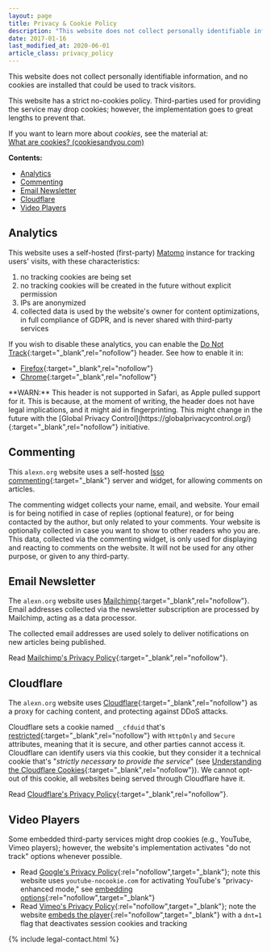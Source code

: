 ```yaml
---
layout: page
title: Privacy & Cookie Policy
description: "This website does not collect personally identifiable information, and has a no-cookies policy."
date: 2017-01-16
last_modified_at: 2020-06-01
article_class: privacy_policy
---
```


<p class="intro withcap">
  This website does not collect personally identifiable information, and no cookies are installed that could be used to track visitors.
</p>

This website has a strict no-cookies policy. Third-parties used for providing the service may drop cookies; however, the implementation goes to great lengths to prevent that.

<p class="info-bubble">
  If you want to learn more about <em>cookies</em>, see the material at: <br/>
  <a href="https://www.cookiesandyou.com/" target="_blank" rel="nofollow">What are cookies? (cookiesandyou.com)</a>
</p>

**Contents:**

- [Analytics](#analytics)
- [Commenting](#commenting)
- [Email Newsletter](#email-newsletter)
- [Cloudflare](#cloudflare)
- [Video Players](#video-players)

## Analytics

This website uses a self-hosted (first-party) [Matomo](https://matomo.org/) instance for tracking users' visits, with these characteristics:

1. no tracking cookies are being set
2. no tracking cookies will be created in the future without explicit permission
3. IPs are anonymized
4. collected data is used by the website's owner for content optimizations, in full compliance of GDPR, and is never shared with third-party services

If you wish to disable these analytics, you can enable the [Do Not Track](https://en.wikipedia.org/wiki/Do_Not_Track){:target="_blank",rel="nofollow"} header. See how to enable it in:

- [Firefox](https://support.mozilla.org/kb/how-do-i-turn-do-not-track-feature){:target="_blank",rel="nofollow"}
- [Chrome](https://support.google.com/chrome/answer/2790761){:target="_blank",rel="nofollow"}

<p class="warn-bubble" markdown="1">
  **WARN:** This header is not supported in Safari, as Apple pulled support for it. This is because, at the moment of writing, the header does not have legal implications, and it might aid in fingerprinting. This might change in the future with the [Global Privacy Control](https://globalprivacycontrol.org/){:target="_blank",rel="nofollow"} initiative.
</p>

## Commenting

This `alexn.org` website uses a self-hosted [Isso commenting](https://posativ.org/isso/){:target="_blank"} server and widget, for allowing comments on articles.

The commenting widget collects your name, email, and website. Your email is for being notified in case of replies (optional feature), or for being contacted by the author, but only related to your comments. Your website is optionally collected in case you want to show to other readers who you are. This data, collected via the commenting widget, is only used for displaying and reacting to comments on the website. It will not be used for any other purpose, or given to any third-party.

## Email Newsletter

The `alexn.org` website uses [Mailchimp](https://mailchimp.com/){:target="_blank",rel="nofollow"}. Email addresses collected via the newsletter subscription are processed by Mailchimp, acting as a data processor.

The collected email addresses are used solely to deliver notifications on new articles being published.

Read [Mailchimp's Privacy Policy](https://mailchimp.com/legal/privacy/#3._Privacy_for_Contacts){:target="_blank",rel="nofollow"}.

## Cloudflare

The `alexn.org` website uses [Cloudflare](https://www.cloudflare.com/){:target="_blank",rel="nofollow"} as a proxy for caching content, and protecting against DDoS attacks.

Cloudflare sets a cookie named `__cfduid` that's [restricted](https://developer.mozilla.org/en-US/docs/Web/HTTP/Cookies#Restrict_access_to_cookies){:target="_blank",rel="nofollow"} with `HttpOnly` and `Secure` attributes, meaning that it is secure, and other parties cannot access it. Cloudflare can identify users via this cookie, but they consider it a technical cookie that's "*strictly necessary to provide the service*" (see [Understanding the Cloudflare Cookies](https://support.cloudflare.com/hc/en-us/articles/200170156-Understanding-the-Cloudflare-Cookies){:target="_blank",rel="nofollow"}). We cannot opt-out of this cookie, all websites being served through Cloudflare have it.

Read [Cloudflare's Privacy Policy](https://www.cloudflare.com/privacypolicy/){:target="_blank",rel="nofollow"}.

## Video Players

Some embedded third-party services might drop cookies (e.g., YouTube, Vimeo players); however, the website's implementation activates "do not track" options whenever possible.

- Read [Google's Privacy Policy](https://policies.google.com/privacy){:rel="nofollow",target="_blank"}; note this website uses `youtube-nocookie.com` for activating YouTube's "privacy-enhanced mode," see [embedding options](https://support.google.com/youtube/answer/171780?hl=en){:rel="nofollow",target="_blank"}
- Read [Vimeo's Privacy Policy](https://vimeo.com/privacy){:rel="nofollow",target="_blank"}; note the website [embeds the player](https://vimeo.zendesk.com/hc/en-us/articles/360001494447-Using-Player-Parameters){:rel="nofollow",target="_blank"} with a `dnt=1` flag that deactivates session cookies and tracking

{% include legal-contact.html %}

